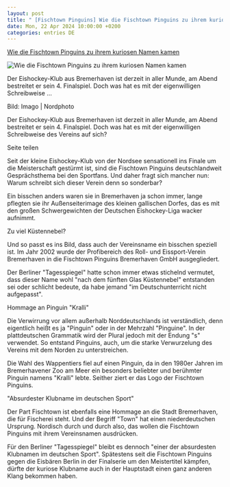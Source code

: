 ```yaml
---
layout: post
title: " [Fischtown Pinguins] Wie die Fischtown Pinguins zu ihrem kuriosen Namen kamen"
date: Mon, 22 Apr 2024 10:00:00 +0200
categories: entries DE
---
```

[Wie die Fischtown Pinguins zu ihrem kuriosen Namen kamen](https://www.butenunbinnen.de/sport/eishockey-fischtown-pinguins-name-100.html)

![Wie die Fischtown Pinguins zu ihrem kuriosen Namen kamen](https://www.butenunbinnen.de/bilder/fischtown-pinguins-bremerhaven-berlin-eishockey-100~_v-1280x720_c-1713851806098.jpg)

Der Eishockey-Klub aus Bremerhaven ist derzeit in aller Munde, am Abend bestreitet er sein 4. Finalspiel. Doch was hat es mit der eigenwilligen Schreibweise ...

Bild: Imago | Nordphoto

Der Eishockey-Klub aus Bremerhaven ist derzeit in aller Munde, am Abend bestreitet er sein 4. Finalspiel. Doch was hat es mit der eigenwilligen Schreibweise des Vereins auf sich?

Seite teilen

Seit der kleine Eishockey-Klub von der Nordsee sensationell ins Finale um die Meisterschaft gestürmt ist, sind die Fischtown Pinguins deutschlandweit Gesprächsthema bei den Sportfans. Und daher fragt sich mancher nun: Warum schreibt sich dieser Verein denn so sonderbar?

Ein bisschen anders waren sie in Bremerhaven ja schon immer, lange pflegten sie ihr Außenseiterimage des kleinen gallischen Dorfes, das es mit den großen Schwergewichten der Deutschen Eishockey-Liga wacker aufnimmt.

Zu viel Küstennebel?

Und so passt es ins Bild, dass auch der Vereinsname ein bisschen speziell ist. Im Jahr 2002 wurde der Profibereich des Roll- und Eissport-Verein Bremerhaven in die Fischtown Pinguins Bremerhaven GmbH ausgegliedert.

Der Berliner "Tagesspiegel" hatte schon immer etwas stichelnd vermutet, dass dieser Name wohl "nach dem fünften Glas Küstennebel" entstanden sei oder schlicht bedeute, da habe jemand "im Deutschunterricht nicht aufgepasst".

Hommage an Pinguin "Kralli"

Die Verwirrung vor allem außerhalb Norddeutschlands ist verständlich, denn eigentlich heißt es ja "Pinguin" oder in der Mehrzahl "Pinguine". In der plattdeutschen Grammatik wird der Plural jedoch mit der Endung "s" verwendet. So entstand Pinguins, auch, um die starke Verwurzelung des Vereins mit dem Norden zu unterstreichen.

Die Wahl des Wappentiers fiel auf einen Pinguin, da in den 1980er Jahren im Bremerhavener Zoo am Meer ein besonders beliebter und berühmter Pinguin namens "Kralli" lebte. Seither ziert er das Logo der Fischtown Pinguins.

"Absurdester Klubname im deutschen Sport"

Der Part Fischtown ist ebenfalls eine Hommage an die Stadt Bremerhaven, die für Fischerei steht. Und der Begriff "Town" hat einen niederdeutschen Ursprung. Nordisch durch und durch also, das wollen die Fischtown Pinguins mit ihrem Vereinsnamen ausdrücken.

Für den Berliner "Tagesspiegel" bleibt es dennoch "einer der absurdesten Klubnamen im deutschen Sport". Spätestens seit die Fischtown Pinguins gegen die Eisbären Berlin in der Finalserie um den Meistertitel kämpfen, dürfte der kuriose Klubname auch in der Hauptstadt einen ganz anderen Klang bekommen haben.

